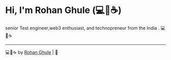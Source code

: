 # Hi, I'm Rohan Ghule (💻💖☕)





senior Test engineer,web3 enthusiast, and technopreneur from the India . 💻💖☕


---

💻💖☕ by [Rohan Ghule](https://www.xylitedge.com) | 🙏

[personal website]: [https://rohanghule.com](https://xylitedge.github.io/rohanghule.in/)
[business website]: https://xylitedge.com.com
[biolink]: https://bio.link/xylitedge
[facebook]: https://facebook.com/xylitedgeofficial
[twitter]: https://twitter.com/xylitedge
[instagram]: https://instagram.com/xylitedge
[youtube]: https://youtube.com/xylitedge



